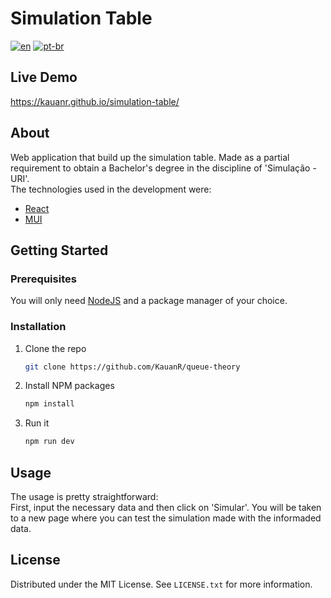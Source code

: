 # Simulation Table
[![en](https://img.shields.io/badge/lang-en-red.svg)](https://github.com/KauanR/simulation-table/blob/main/README.md)
[![pt-br](https://img.shields.io/badge/lang-pt--br-green.svg)](https://github.com/KauanR/simulation-table/blob/main/README.pt-br.md)

## Live Demo
https://kauanr.github.io/simulation-table/

## About
Web application that build up the simulation table. Made as a partial requirement to obtain a Bachelor's degree in the discipline of 'Simulação - URI'.
<br>
The technologies used in the development were:
* [React](https://reactjs.org/)
* [MUI](https://mui.com/)


<!-- GETTING STARTED -->
## Getting Started
### Prerequisites
You will only need [NodeJS](https://nodejs.org/en/download/) and a package manager of your choice.

### Installation
1. Clone the repo
   ```sh
   git clone https://github.com/KauanR/queue-theory
   ```
2. Install NPM packages
   ```sh
   npm install
   ```
4. Run it
   ```sh
   npm run dev
   ```

<!-- USAGE EXAMPLES -->
## Usage
The usage is pretty straightforward: <br/>
First, input the necessary data and then click on 'Simular'. You will be taken to a new page where you can test the simulation made with the informaded data.

<!-- LICENSE -->
## License
Distributed under the MIT License. See `LICENSE.txt` for more information.
